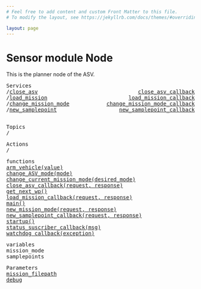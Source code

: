 ```yaml
---
# Feel free to add content and custom Front Matter to this file.
# To modify the layout, see https://jekyllrb.com/docs/themes/#overriding-theme-defaults

layout: page
---
```

<H1>Sensor module Node</H1> 


This is the planner node of the ASV. 


<pre>
Services
/<a href="./services/close_asv.html">close_asv</a>  <a href="#" style="float:right;text-align:right;">close_asv_callback</a>
/<a href="./services/load_mission.html">load_mission</a> <a href="#load_mission" style="float:right;text-align:right;">load_mission_callback</a>
/<a href="./services/change_mission_mode.html">change_mission_mode</a> <a href="#new_mission_mode" style="float:right;text-align:right;">change_mission_mode_callback</a>
/<a href="./services/new_samplepoint.html">new_samplepoint</a> <a href="#new_samplepoint_callback" style="float:right;text-align:right;">new_samplepoint_callback</a>

</pre>
<pre>
Topics
/
</pre>
<pre>
Actions
/
</pre>

<pre>
functions
<a href="#arm_vehicle">arm_vehicle(value)</a>
<a href="#change_ASV_mode">change_ASV_mode(mode)</a>
<a href="#change_current_mission_mode">change_current_mission_mode(desired_mode)</a>
<a href="#close_asv_callback">close_asv_callback(request, response)</a>
<a href="#get_next_wp">get_next_wp()</a>
<a href="#load_mission_callback">load_mission_callback(request, response)</a>
<a href="#main">main()</a>
<a href="#new_mission_mode">new_mission_mode(request, response)</a>
<a href="#new_samplepoint_callback">new_samplepoint_callback(request, response)</a>
<a href="#startup">startup()</a>
<a href="#status_suscriber_callback">status_suscriber_callback(msg)</a>
<a href="#watchdog_callback">watchdog_callback(exception)</a>
</pre>


<pre>
variables
<a id="self.mission_mode">mission_mode</a>
<a id="self.samplepoints">samplepoints</a>
</pre>

<pre>
Parameters
<a href="./parameters/mission_filepath.html">mission_filepath</a>
<a href="./parameters/debug.html">debug</a>
</pre>

<!-- %%%%%%%%%%%%%%%%%%%%%%%%% START OF FUNCTION DEFINITIONS AREA %%%%%%%%%%%%%%%%%%%%%%%%%% -->
